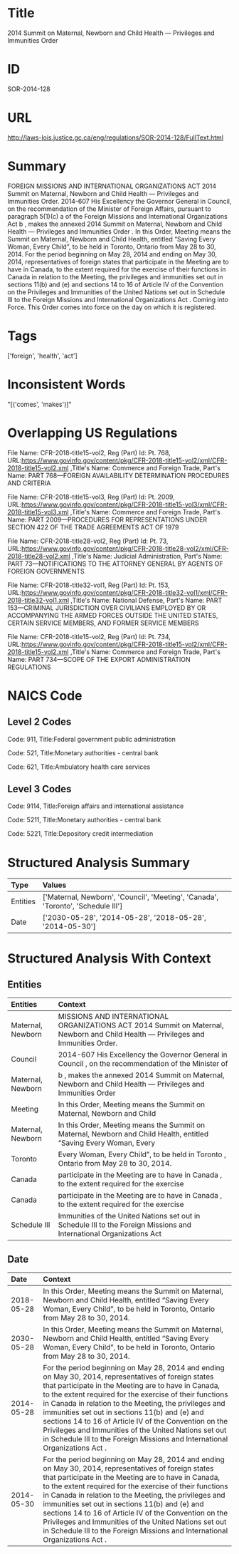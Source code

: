 # Title
2014 Summit on Maternal, Newborn and Child Health — Privileges and Immunities Order


# ID
SOR-2014-128

# URL
http://laws-lois.justice.gc.ca/eng/regulations/SOR-2014-128/FullText.html


# Summary
FOREIGN MISSIONS AND INTERNATIONAL ORGANIZATIONS ACT 2014 Summit on Maternal, Newborn and Child Health — Privileges and Immunities Order.
2014-607 His Excellency the Governor General in Council, on the recommendation of the Minister of Foreign Affairs, pursuant to paragraph 5(1)(c) a  of the  Foreign Missions and International Organizations Act b , makes the annexed  2014 Summit on Maternal, Newborn and Child Health — Privileges and Immunities Order .
In this Order,  Meeting  means the Summit on Maternal, Newborn and Child Health, entitled “Saving Every Woman, Every Child”, to be held in Toronto, Ontario from May 28 to 30, 2014.
For the period beginning on May 28, 2014 and ending on May 30, 2014, representatives of foreign states that participate in the Meeting are to have in Canada, to the extent required for the exercise of their functions in Canada in relation to the Meeting, the privileges and immunities set out in sections 11(b) and (e) and sections 14 to 16 of Article IV of the  Convention on the Privileges and Immunities of the United Nations  set out in Schedule III to the  Foreign Missions and International Organizations Act .
Coming into Force.
This Order comes into force on the day on which it is registered.


# Tags
['foreign', 'health', 'act']


# Inconsistent Words
"[('comes', 'makes')]"


# Overlapping US Regulations
File Name: CFR-2018-title15-vol2, Reg (Part) Id: Pt. 768, URL:https://www.govinfo.gov/content/pkg/CFR-2018-title15-vol2/xml/CFR-2018-title15-vol2.xml
,Title's Name: Commerce and Foreign Trade, Part's Name: PART 768—FOREIGN AVAILABILITY DETERMINATION PROCEDURES AND CRITERIA

File Name: CFR-2018-title15-vol3, Reg (Part) Id: Pt. 2009, URL:https://www.govinfo.gov/content/pkg/CFR-2018-title15-vol3/xml/CFR-2018-title15-vol3.xml
,Title's Name: Commerce and Foreign Trade, Part's Name: PART 2009—PROCEDURES FOR REPRESENTATIONS UNDER SECTION 422 OF THE TRADE AGREEMENTS ACT OF 1979

File Name: CFR-2018-title28-vol2, Reg (Part) Id: Pt. 73, URL:https://www.govinfo.gov/content/pkg/CFR-2018-title28-vol2/xml/CFR-2018-title28-vol2.xml
,Title's Name: Judicial Administration, Part's Name: PART 73—NOTIFICATIONS TO THE ATTORNEY GENERAL BY AGENTS OF FOREIGN GOVERNMENTS

File Name: CFR-2018-title32-vol1, Reg (Part) Id: Pt. 153, URL:https://www.govinfo.gov/content/pkg/CFR-2018-title32-vol1/xml/CFR-2018-title32-vol1.xml
,Title's Name: National Defense, Part's Name: PART 153—CRIMINAL JURISDICTION OVER CIVILIANS EMPLOYED BY OR ACCOMPANYING THE ARMED FORCES OUTSIDE THE UNITED STATES, CERTAIN SERVICE MEMBERS, AND FORMER SERVICE MEMBERS

File Name: CFR-2018-title15-vol2, Reg (Part) Id: Pt. 734, URL:https://www.govinfo.gov/content/pkg/CFR-2018-title15-vol2/xml/CFR-2018-title15-vol2.xml
,Title's Name: Commerce and Foreign Trade, Part's Name: PART 734—SCOPE OF THE EXPORT ADMINISTRATION REGULATIONS




# NAICS Code
## Level 2 Codes
Code: 911, Title:Federal government public administration

Code: 521, Title:Monetary authorities - central bank

Code: 621, Title:Ambulatory health care services




## Level 3 Codes
Code: 9114, Title:Foreign affairs and international assistance

Code: 5211, Title:Monetary authorities - central bank

Code: 5221, Title:Depository credit intermediation







# Structured Analysis Summary
| Type     | Values                                                                           |
|:---------|:---------------------------------------------------------------------------------|
| Entities | ['Maternal, Newborn', 'Council', 'Meeting', 'Canada', 'Toronto', 'Schedule III'] |
| Date     | ['2030-05-28', '2014-05-28', '2018-05-28', '2014-05-30']                         |


# Structured Analysis With Context
 


## Entities
| Entities          | Context                                                                                                                            |
|:------------------|:-----------------------------------------------------------------------------------------------------------------------------------|
| Maternal, Newborn | MISSIONS AND INTERNATIONAL ORGANIZATIONS ACT 2014 Summit on Maternal, Newborn  and Child Health — Privileges and Immunities Order. |
| Council           | 2014-607 His Excellency the Governor General in  Council , on the recommendation of the Minister of                                |
| Maternal, Newborn | b , makes the annexed 2014 Summit on Maternal, Newborn and Child Health — Privileges and Immunities Order                          |
| Meeting           | In this Order,   Meeting means the Summit on Maternal, Newborn and Child                                                           |
| Maternal, Newborn | In this Order,  Meeting  means the Summit on  Maternal, Newborn and Child Health, entitled “Saving Every Woman, Every              |
| Toronto           | Every Woman, Every Child”, to be held in Toronto , Ontario from May 28 to 30, 2014.                                                |
| Canada            | participate in the Meeting are to have in Canada , to the extent required for the exercise                                         |
| Canada            | participate in the Meeting are to have in Canada , to the extent required for the exercise                                         |
| Schedule III      | Immunities of the United Nations set out in Schedule III to the Foreign Missions and International Organizations Act               |


## Date
| Date       | Context                                                                                                                                                                                                                                                                                                                                                                                                                                                                                                                              |
|:-----------|:-------------------------------------------------------------------------------------------------------------------------------------------------------------------------------------------------------------------------------------------------------------------------------------------------------------------------------------------------------------------------------------------------------------------------------------------------------------------------------------------------------------------------------------|
| 2018-05-28 | In this Order,  Meeting  means the Summit on Maternal, Newborn and Child Health, entitled “Saving Every Woman, Every Child”, to be held in Toronto, Ontario from May 28 to 30, 2014.                                                                                                                                                                                                                                                                                                                                                 |
| 2030-05-28 | In this Order,  Meeting  means the Summit on Maternal, Newborn and Child Health, entitled “Saving Every Woman, Every Child”, to be held in Toronto, Ontario from May 28 to 30, 2014.                                                                                                                                                                                                                                                                                                                                                 |
| 2014-05-28 | For the period beginning on May 28, 2014 and ending on May 30, 2014, representatives of foreign states that participate in the Meeting are to have in Canada, to the extent required for the exercise of their functions in Canada in relation to the Meeting, the privileges and immunities set out in sections 11(b) and (e) and sections 14 to 16 of Article IV of the  Convention on the Privileges and Immunities of the United Nations  set out in Schedule III to the  Foreign Missions and International Organizations Act . |
| 2014-05-30 | For the period beginning on May 28, 2014 and ending on May 30, 2014, representatives of foreign states that participate in the Meeting are to have in Canada, to the extent required for the exercise of their functions in Canada in relation to the Meeting, the privileges and immunities set out in sections 11(b) and (e) and sections 14 to 16 of Article IV of the  Convention on the Privileges and Immunities of the United Nations  set out in Schedule III to the  Foreign Missions and International Organizations Act . |


